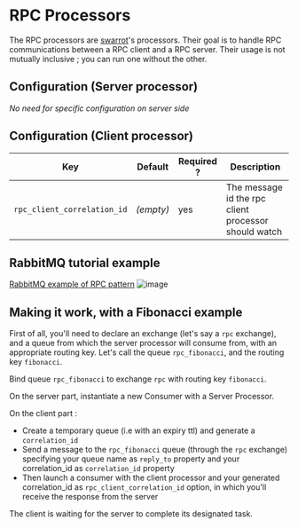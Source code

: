 # RPC Processors
The RPC processors are [swarrot](https://github.com/swarrot/swarrot)'s processors.
Their goal is to handle RPC communications between a RPC client and a RPC server.
Their usage is not mutually inclusive ; you can run one without the other.

## Configuration (Server processor)

*No need for specific configuration on server side*

## Configuration (Client processor)
| Key                         | Default   | Required ? | Description                                          |
| ---                         | -------   | ---------- | -----------                                          |
| `rpc_client_correlation_id` | *(empty)* | yes        | The message id the rpc client processor should watch |

## RabbitMQ tutorial example

[RabbitMQ example of RPC pattern](https://www.rabbitmq.com/tutorials/tutorial-six-python.html) 
![image](https://cloud.githubusercontent.com/assets/1516110/21552484/1f509970-ce02-11e6-949e-ad67510c76b7.png)


## Making it work, with a Fibonacci example
First of all, you'll need to declare an exchange (let's say a `rpc` exchange),
and a queue from which the server processor will consume from, with an appropriate
routing key. Let's call the queue `rpc_fibonacci`, and the routing key `fibonacci`.

Bind queue `rpc_fibonacci` to exchange `rpc` with routing key `fibonacci`.

On the server part, instantiate a new Consumer with a Server Processor.

On the client part :

- Create a temporary queue (i.e with an expiry ttl) and generate a `correlation_id`
- Send a message to the `rpc_fibonacci` queue (through the `rpc`
exchange) specifying your queue name as `reply_to` property and your correlation_id as `correlation_id` property
- Then launch a consumer with the client processor and your generated correlation_id as `rpc_client_correlation_id` option, in which you'll receive the response from the server
 
The client is waiting for the server to complete its designated task.

